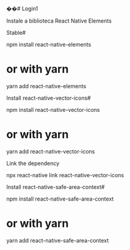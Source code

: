 ��# Login1 

  

Instale a biblioteca React Native Elements 

  

Stable# 

npm install react-native-elements 

 # or with yarn 

yarn add react-native-elements 

  

Install react-native-vector-icons# 

  

npm install react-native-vector-icons 

 # or with yarn 

yarn add react-native-vector-icons 

  

Link the dependency 

 npx react-native link react-native-vector-icons 

  

Install react-native-safe-area-context# 

  

npm install react-native-safe-area-context 

# or with yarn 

yarn add react-native-safe-area-context 

